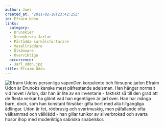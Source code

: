 ```yaml
---
author: Joel
created_at: '2011-02-18T23:42:25Z'
id: Efraim Udon
links:
  category:
  - Drunokier
  - Drunokiska Jarlar
  - Påstådda surkålsförtärare
  - Vasallriddare
  - Ölkännare
  - Överviktiga
  occurrence:
  - Jarl_Udon.jpg
title: Efraim Udon
---
```


![Efraim Udons personliga vapen]Den korpulente och försupne jarlen Efraim Udon är Drunoks kanske
mest påfrestande adelsman. Han hänger normalt vid hovet i Arlon, där han är lite av en inventarie -
faktiskt så till den grad att de flesta verkar ha glömt vad han egentligen är jarl över. Han har
många barn, dock, som han konstant försöker gifta bort med alla tillgängliga ädlingar. Udon är fet,
rödbrusig och svartmuskig, men påfallande ofta välkammad och välklädd - han gillar tunikor av
silverbrokad och svarta hosor ihop med moderiktiga sabriska snabelskor.

  [Efraim Udons personliga vapen]: Jarl_Udon.jpg "Efraim Udons personliga vapen"